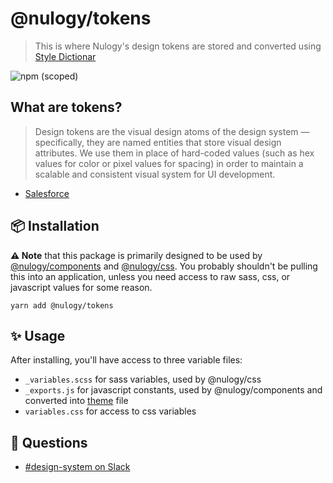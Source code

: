 # @nulogy/tokens

> This is where Nulogy's design tokens are stored and converted using [Style Dictionar](https://amzn.github.io/style-dictionary)

![npm (scoped)](https://img.shields.io/npm/v/@nulogy/tokens.svg)

## What are tokens?

> Design tokens are the visual design atoms of the design system — specifically, they are named entities that store visual design attributes. We use them in place of hard-coded values (such as hex values for color or pixel values for spacing) in order to maintain a scalable and consistent visual system for UI development.

- [Salesforce](https://www.lightningdesignsystem.com/design-tokens/)

## 📦 Installation

**⚠️ Note** that this package is primarily designed to be used by [@nulogy/components](https://github.com/nulogy/design-system/tree/master/components) and [@nulogy/css](https://github.com/nulogy/design-system/tree/master/css). You probably shouldn't be pulling this into an application, unless you need access to raw sass, css, or javascript values for some reason.

`yarn add @nulogy/tokens`

## ✨ Usage

After installing, you'll have access to three variable files:

- `_variables.scss` for sass variables, used by @nulogy/css
- `_exports.js` for javascript constants, used by @nulogy/components and converted into [theme](asdasd) file
- `variables.css` for access to css variables

## 💬 Questions

- [#design-system on Slack](slack://channel?id=CBAFQ4X7X/)

